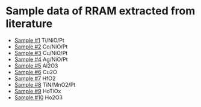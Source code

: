 # Sample data of RRAM extracted from literature

* [Sample #1](/sample01) Ti/NiO/Pt
* [Sample #2](/sample02) Co/NiO/Pt
* [Sample #3](/sample03) Cu/NiO/Pt
* [Sample #4](/sample04) Ag/NiO/Pt
* [Sample #5](/sample05) Al2O3
* [Sample #6](/sample06) Cu2O
* [Sample #7](/sample07) HfO2
* [Sample #8](/sample08) TiN/MnO2/Pt
* [Sample #9](/sample09) HoTiOx
* [Sample #10](/sample10) Ho2O3
